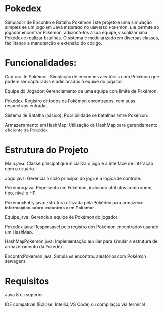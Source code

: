 # Pokedex

Simulador de Encontro e Batalha Pokémon
Este projeto é uma simulação simples de um jogo em Java inspirado no universo Pokémon. Ele permite ao jogador encontrar Pokémon, adicioná-los à sua equipe, visualizar uma Pokédex e realizar batalhas. O sistema é modularizado em diversas classes, facilitando a manutenção e extensão do código.

# Funcionalidades:

Captura de Pokémon: Simulação de encontros aleatórios com Pokémon que podem ser capturados e adicionados à equipe do jogador.

Equipe do Jogador: Gerenciamento de uma equipe com limite de Pokémon.

Pokédex: Registro de todos os Pokémon encontrados, com suas respectivas entradas.

Sistema de Batalha (básico): Possibilidade de batalhas entre Pokémon.

Armazenamento em HashMap: Utilização de HashMap para gerenciamento eficiente da Pokédex.

# Estrutura do Projeto
Main.java: Classe principal que inicializa o jogo e a interface de interação com o usuário.

Jogo.java: Gerencia o ciclo principal do jogo e a lógica de controle.

Pokemon.java: Representa um Pokémon, incluindo atributos como nome, tipo, nível e HP.

PokemonEntry.java: Estrutura utilizada pela Pokédex para armazenar informações sobre encontros com Pokémon.

Equipe.java: Gerencia a equipe de Pokémon do jogador.

Pokedex.java: Responsável pelo registro dos Pokémon encontrados usando um HashMap.

HashMapPokemon.java: Implementação auxiliar para simular a estrutura de armazenamento da Pokédex.

EncontroPokemon.java: Simula os encontros aleatórios com Pokémon selvagens.

# Requisitos
Java 8 ou superior

IDE compatível (Eclipse, IntelliJ, VS Code) ou compilação via terminal
